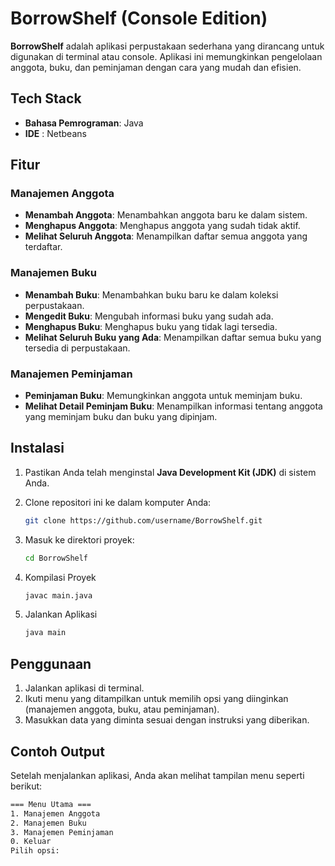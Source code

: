 # BorrowShelf (Console Edition)

**BorrowShelf** adalah aplikasi perpustakaan sederhana yang dirancang untuk digunakan di terminal atau console. Aplikasi ini memungkinkan pengelolaan anggota, buku, dan peminjaman dengan cara yang mudah dan efisien.

## Tech Stack

- **Bahasa Pemrograman**: Java 
- **IDE** : Netbeans

## Fitur

### Manajemen Anggota
- **Menambah Anggota**: Menambahkan anggota baru ke dalam sistem.
- **Menghapus Anggota**: Menghapus anggota yang sudah tidak aktif.
- **Melihat Seluruh Anggota**: Menampilkan daftar semua anggota yang terdaftar.

### Manajemen Buku
- **Menambah Buku**: Menambahkan buku baru ke dalam koleksi perpustakaan.
- **Mengedit Buku**: Mengubah informasi buku yang sudah ada.
- **Menghapus Buku**: Menghapus buku yang tidak lagi tersedia.
- **Melihat Seluruh Buku yang Ada**: Menampilkan daftar semua buku yang tersedia di perpustakaan.

### Manajemen Peminjaman
- **Peminjaman Buku**: Memungkinkan anggota untuk meminjam buku.
- **Melihat Detail Peminjam Buku**: Menampilkan informasi tentang anggota yang meminjam buku dan buku yang dipinjam.

## Instalasi

1. Pastikan Anda telah menginstal **Java Development Kit (JDK)** di sistem Anda.
2. Clone repositori ini ke dalam komputer Anda:

   ```bash
   git clone https://github.com/username/BorrowShelf.git

3. Masuk ke direktori proyek:

    ```bash
    cd BorrowShelf
    ```

4. Kompilasi Proyek

    ```bash
    javac main.java
    ```
        
5. Jalankan Aplikasi

    ```bash
    java main
    ```

## Penggunaan

1. Jalankan aplikasi di terminal.
2. Ikuti menu yang ditampilkan untuk memilih opsi yang diinginkan (manajemen anggota, buku, atau peminjaman).
3. Masukkan data yang diminta sesuai dengan instruksi yang diberikan.

## Contoh Output

Setelah menjalankan aplikasi, Anda akan melihat tampilan menu seperti berikut:

```bash
=== Menu Utama ===
1. Manajemen Anggota
2. Manajemen Buku
3. Manajemen Peminjaman
0. Keluar
Pilih opsi: 
```